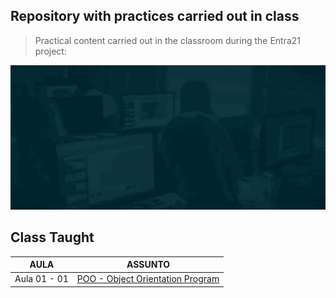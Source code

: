 ## Repository with practices carried out in class  

> Practical content carried out in the classroom during the Entra21 project:

![Gif Entra21](https://raw.githubusercontent.com/seiler-emerson/Entra21_Logica_Java_2022/main/gif/entra21.gif)

## Class Taught

| AULA | ASSUNTO |
|------|---------|
|Aula 01 - 01|[POO - Object Orientation Program](./Aula%2001%20-%2001%20-%20Orientação%20Objeto/)                                    
